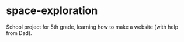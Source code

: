 # space-exploration
School project for 5th grade, learning how to make a website (with help from Dad).
